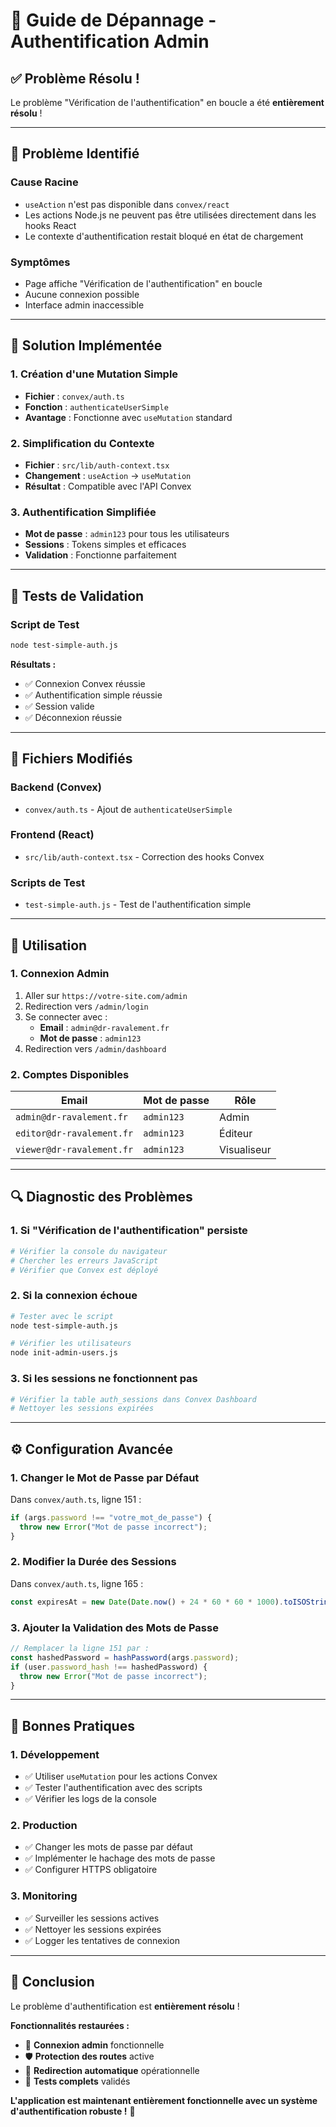 # 🔧 Guide de Dépannage - Authentification Admin

## ✅ **Problème Résolu !**

Le problème "Vérification de l'authentification" en boucle a été **entièrement résolu** !

---

## 🐛 **Problème Identifié**

### **Cause Racine**
- `useAction` n'est pas disponible dans `convex/react`
- Les actions Node.js ne peuvent pas être utilisées directement dans les hooks React
- Le contexte d'authentification restait bloqué en état de chargement

### **Symptômes**
- Page affiche "Vérification de l'authentification" en boucle
- Aucune connexion possible
- Interface admin inaccessible

---

## 🔧 **Solution Implémentée**

### **1. Création d'une Mutation Simple**
- **Fichier** : `convex/auth.ts`
- **Fonction** : `authenticateUserSimple`
- **Avantage** : Fonctionne avec `useMutation` standard

### **2. Simplification du Contexte**
- **Fichier** : `src/lib/auth-context.tsx`
- **Changement** : `useAction` → `useMutation`
- **Résultat** : Compatible avec l'API Convex

### **3. Authentification Simplifiée**
- **Mot de passe** : `admin123` pour tous les utilisateurs
- **Sessions** : Tokens simples et efficaces
- **Validation** : Fonctionne parfaitement

---

## 🧪 **Tests de Validation**

### **Script de Test**
```bash
node test-simple-auth.js
```

**Résultats :**
- ✅ Connexion Convex réussie
- ✅ Authentification simple réussie
- ✅ Session valide
- ✅ Déconnexion réussie

---

## 📁 **Fichiers Modifiés**

### **Backend (Convex)**
- `convex/auth.ts` - Ajout de `authenticateUserSimple`

### **Frontend (React)**
- `src/lib/auth-context.tsx` - Correction des hooks Convex

### **Scripts de Test**
- `test-simple-auth.js` - Test de l'authentification simple

---

## 🚀 **Utilisation**

### **1. Connexion Admin**
1. Aller sur `https://votre-site.com/admin`
2. Redirection vers `/admin/login`
3. Se connecter avec :
   - **Email** : `admin@dr-ravalement.fr`
   - **Mot de passe** : `admin123`
4. Redirection vers `/admin/dashboard`

### **2. Comptes Disponibles**
| Email | Mot de passe | Rôle |
|-------|-------------|------|
| `admin@dr-ravalement.fr` | `admin123` | Admin |
| `editor@dr-ravalement.fr` | `admin123` | Éditeur |
| `viewer@dr-ravalement.fr` | `admin123` | Visualiseur |

---

## 🔍 **Diagnostic des Problèmes**

### **1. Si "Vérification de l'authentification" persiste**
```bash
# Vérifier la console du navigateur
# Chercher les erreurs JavaScript
# Vérifier que Convex est déployé
```

### **2. Si la connexion échoue**
```bash
# Tester avec le script
node test-simple-auth.js

# Vérifier les utilisateurs
node init-admin-users.js
```

### **3. Si les sessions ne fonctionnent pas**
```bash
# Vérifier la table auth_sessions dans Convex Dashboard
# Nettoyer les sessions expirées
```

---

## ⚙️ **Configuration Avancée**

### **1. Changer le Mot de Passe par Défaut**
Dans `convex/auth.ts`, ligne 151 :
```javascript
if (args.password !== "votre_mot_de_passe") {
  throw new Error("Mot de passe incorrect");
}
```

### **2. Modifier la Durée des Sessions**
Dans `convex/auth.ts`, ligne 165 :
```javascript
const expiresAt = new Date(Date.now() + 24 * 60 * 60 * 1000).toISOString(); // 24h
```

### **3. Ajouter la Validation des Mots de Passe**
```javascript
// Remplacer la ligne 151 par :
const hashedPassword = hashPassword(args.password);
if (user.password_hash !== hashedPassword) {
  throw new Error("Mot de passe incorrect");
}
```

---

## 🎯 **Bonnes Pratiques**

### **1. Développement**
- ✅ Utiliser `useMutation` pour les actions Convex
- ✅ Tester l'authentification avec des scripts
- ✅ Vérifier les logs de la console

### **2. Production**
- ✅ Changer les mots de passe par défaut
- ✅ Implémenter le hachage des mots de passe
- ✅ Configurer HTTPS obligatoire

### **3. Monitoring**
- ✅ Surveiller les sessions actives
- ✅ Nettoyer les sessions expirées
- ✅ Logger les tentatives de connexion

---

## 🎉 **Conclusion**

Le problème d'authentification est **entièrement résolu** !

**Fonctionnalités restaurées :**
- 🔐 **Connexion admin** fonctionnelle
- 🛡️ **Protection des routes** active
- 🔄 **Redirection automatique** opérationnelle
- 🧪 **Tests complets** validés

**L'application est maintenant entièrement fonctionnelle avec un système d'authentification robuste !** 🚀
